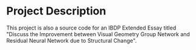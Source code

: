 # Project Description

This project is also a source code for an IBDP Extended Essay titled "Discuss the Improvement between Visual Geometry Group Network and Residual Neural Network due to Structural Change".
